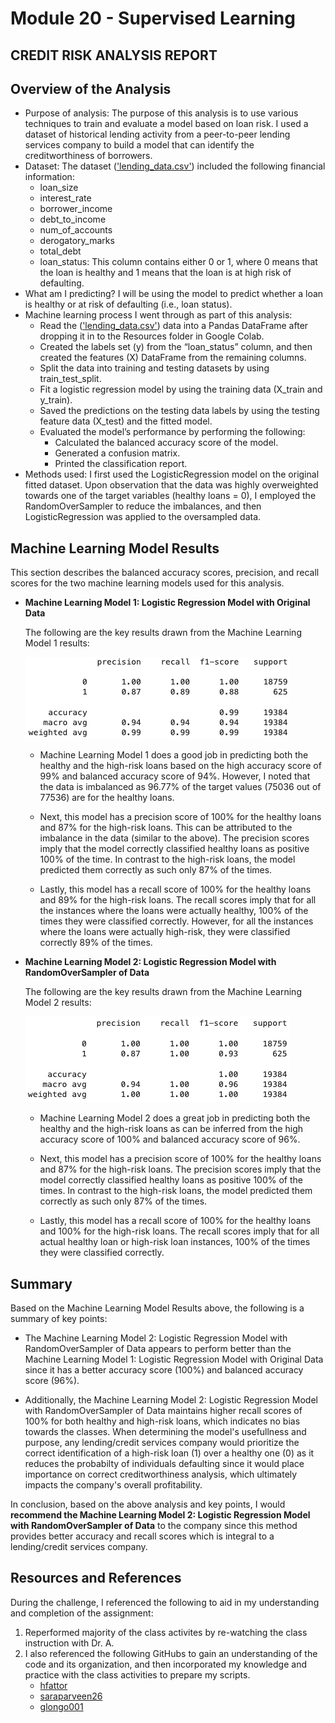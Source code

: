 # Module 20 - Supervised Learning

## CREDIT RISK ANALYSIS REPORT
## Overview of the Analysis

* Purpose of analysis: The purpose of this analysis is to use various techniques to train and evaluate a model based on loan risk. I used a dataset of historical lending activity from a peer-to-peer lending services company to build a model that can identify the creditworthiness of borrowers. 
* Dataset: The dataset (['lending_data.csv'](https://github.com/rperez025/credit-risk-classification/blob/main/Credit_Risk/lending_data.csv)) included the following financial information:
  - loan_size
  - interest_rate
  - borrower_income
  - debt_to_income
  - num_of_accounts
  - derogatory_marks
  - total_debt
  - loan_status: This column contains either 0 or 1, where 0 means that the loan is healthy and 1 means that the loan is at high risk of defaulting.
* What am I predicting? I will be using the model to predict whether a loan is healthy or at risk of defaulting (i.e., loan status).
* Machine learning process I went through as part of this analysis:
  - Read the (['lending_data.csv'](https://github.com/rperez025/credit-risk-classification/blob/main/Credit_Risk/lending_data.csv)) data into a Pandas DataFrame after dropping it in to the Resources folder in Google Colab.
  - Created the labels set (y) from the “loan_status” column, and then created the features (X) DataFrame from the remaining columns.
  - Split the data into training and testing datasets by using train_test_split.
  - Fit a logistic regression model by using the training data (X_train and y_train).
  - Saved the predictions on the testing data labels by using the testing feature data (X_test) and the fitted model.
  - Evaluated the model’s performance by performing the following:
     * Calculated the balanced accuracy score of the model.
     * Generated a confusion matrix.
     * Printed the classification report.
* Methods used: I first used the  LogisticRegression model on the original fitted dataset. Upon observation that the data was highly overweighted towards one of the target variables (healthy loans = 0), I employed the RandomOverSampler to reduce the imbalances, and then LogisticRegression was applied to the oversampled data.

## Machine Learning Model Results

This section describes the balanced accuracy scores, precision, and recall scores for the two machine learning models used for this analysis.

* **Machine Learning Model 1: Logistic Regression Model with Original Data**
  
  The following are the key results drawn from the Machine Learning Model 1 results:
  
  ![ML Model 1](https://github.com/rperez025/credit-risk-classification/blob/main/Images/ClassificationRptLogRegOriginal.png)

  - Machine Learning Model 1 does a good job in predicting both the healthy and the high-risk loans based on the high accuracy score of 99% and balanced accuracy score of 94%. However, I noted that the data is imbalanced as 96.77% of the target values (75036 out of 77536) are for the healthy loans.
    
  - Next, this model has a precision score of 100% for the healthy loans and 87% for the high-risk loans. This can be attributed to the imbalance in the data (similar to the above). The precision scores imply that the model correctly classified healthy loans as positive 100% of the time. In contrast to the high-risk loans, the model predicted them correctly as such only 87% of the times.
  
  - Lastly, this model has a recall score of 100% for the healthy loans and 89% for the high-risk loans. The recall scores imply that for all the instances where the loans were actually healthy, 100% of the times they were classified correctly. However, for all the instances where the loans were actually high-risk, they were classified correctly 89% of the times.

* **Machine Learning Model 2: Logistic Regression Model with RandomOverSampler of Data**

  The following are the key results drawn from the Machine Learning Model 2 results:
  
  ![ML Model 2](https://github.com/rperez025/credit-risk-classification/blob/main/Images/ClassificationRptLogRegROS.png)

  - Machine Learning Model 2 does a great job in predicting both the healthy and the high-risk loans as can be inferred from the high accuracy score of 100% and balanced accuracy score of 96%.
  
  - Next, this model has a precision score of 100% for the healthy loans and 87% for the high-risk loans. The precision scores imply that the model correctly classified healthy loans as positive 100% of the times. In contrast to the high-risk loans, the model predicted them correctly as such only 87% of the times.

  - Lastly, this model has a recall score of 100% for the healthy loans and 100% for the high-risk loans. The recall scores imply that for all actual healthy loan or high-risk loan instances, 100% of the times they were classified correctly.

## Summary

Based on the Machine Learning Model Results above, the following is a summary of key points:

* The Machine Learning Model 2: Logistic Regression Model with RandomOverSampler of Data appears to perform better than the Machine Learning Model 1: Logistic Regression Model with Original Data since it has a better accuracy score (100%) and balanced accuracy score (96%).

* Additionally, the Machine Learning Model 2: Logistic Regression Model with RandomOverSampler of Data maintains higher recall scores of 100% for both healthy and high-risk loans, which indicates no bias towards the classes. When determining the model's usefullness and purpose, any lending/credit services company would prioritize the correct identification of a high-risk loan (1) over a healthy one (0) as it reduces the probabilty of individuals defaulting since it would place importance on correct creditworthiness analysis, which ultimately impacts the company's overall profitability.

In conclusion, based on the above analysis and key points, I would **recommend the Machine Learning Model 2: Logistic Regression Model with RandomOverSampler of Data** to the company since this method provides better accuracy and recall scores which is integral to a lending/credit services company.

## Resources and References

During the challenge, I referenced the following to aid in my understanding and completion of the assignment:

1. Reperformed majority of the class activites by re-watching the class instruction with Dr. A.
2. I also referenced the following GitHubs to gain an understanding of the code and its organization, and then incorporated my knowledge and practice with the class activities to prepare my scripts.
   - [hfattor](https://github.com/hfattor/credit-risk-classification/blob/main/Credit_Risk/credit_risk_classification.ipynb)
   - [saraparveen26](https://github.com/saraparveen26/SupervisedLearning---Credit-Risk-Classification/blob/main/Credit_Risk/credit_risk_classification.ipynb)
   - [glongo001](https://github.com/glongo001/credit-risk-classification/blob/main/Credit_Risk/credit_risk_classification.ipynb) 
